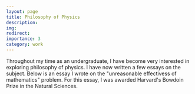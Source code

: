 ```yaml
---
layout: page
title: Philosophy of Physics
description:
img: 
redirect: 
importance: 3
category: work
---
```


Throughout my time as an undergraduate, I have become very interested in exploring philosophy of physics. I have now written a few essays on the subject. Below is an essay I wrote on the "unreasonable effectivess of mathematics" problem. For this essay, I was awarded Harvard's Bowdoin Prize in the Natural Sciences.

<object data="/assets/pdf/Bowdoin-essay.pdf" width="800" height="800" type='application/pdf'></object>
